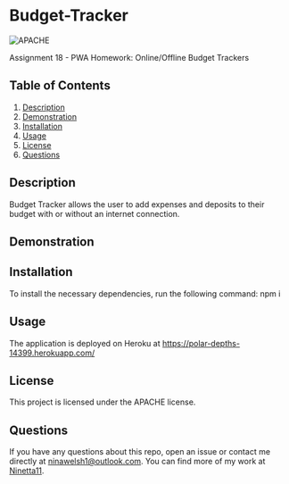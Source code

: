# Budget-Tracker
  ![APACHE](https://img.shields.io/badge/license-APACHE-green)
    
  Assignment 18 - PWA Homework: Online/Offline Budget Trackers

  ## Table of Contents
  1. [Description](#description)
  2. [Demonstration](#demonstration)
  3. [Installation](#installation)
  4. [Usage](#usage)
  5. [License](#license)
  6. [Questions](#questions)
  
  
  ## Description
  Budget Tracker allows the user to add expenses and deposits to their budget with or without an internet connection.  

  ## Demonstration
  
  
  ## Installation
  To install the necessary dependencies, run the following command:
  npm i

  ## Usage
  The application is deployed on Heroku at https://polar-depths-14399.herokuapp.com/

  ## License 
  This project is licensed under the APACHE license.

  ## Questions
  If you have any questions about this repo, open an issue or contact me directly at [ninawelsh1@outlook.com](mailto:ninawelsh1@outlook.com). You can find more of my work at [Ninetta11](https://www.github.com/Ninetta11).
